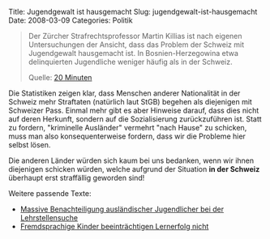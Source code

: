 Title: Jugendgewalt ist hausgemacht
Slug: jugendgewalt-ist-hausgemacht
Date: 2008-03-09
Categories: Politik

> Der Zürcher Strafrechtsprofessor Martin Killias ist nach eigenen Untersuchungen der Ansicht, dass das Problem der Schweiz mit Jugendgewalt hausgemacht ist. In Bosnien-Herzegowina etwa delinquierten Jugendliche weniger häufig als in der Schweiz.
>
> Quelle: [20 Minuten](http://www.20min.ch/news/schweiz/story/16222028)

Die Statistiken zeigen klar, dass Menschen anderer Nationalität in der Schweiz mehr Straftaten (natürlich laut StGB) begehen als diejenigen mit Schweizer Pass. Einmal mehr gibt es aber Hinweise darauf, dass dies nicht auf deren Herkunft, sondern auf die Sozialisierung zurückzuführen ist. Statt zu fordern, "kriminelle Ausländer" vermehrt "nach Hause" zu schicken, muss man also konsequenterweise fordern, dass wir die Probleme hier selbst lösen.

Die anderen Länder würden sich kaum bei uns bedanken, wenn wir ihnen diejenigen schicken würden, welche aufgrund der Situation **in der Schweiz** überhaupt erst straffällig geworden sind!

Weitere passende Texte:

- [Massive Benachteiligung ausländischer Jugendlicher bei der Lehrstellensuche](https://406.ch/writing/massive-benachteiligung-auslandischer-jugendlicher-bei-der-lehrstellensuche/)
- [Fremdsprachige Kinder beeinträchtigen Lernerfolg nicht](https://406.ch/writing/fremdsprachige-kinder-beeintrachtigen-lernerfolg-nicht/)
